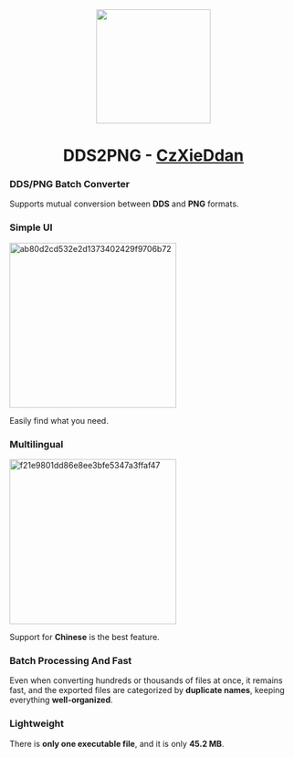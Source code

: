 <div align="center">
<!-- Title: -->
  <a href="https://github.com/czxieddan/">
    <img src="https://i.imgur.com/h1Kllvh.png" height="200">
  </a>
  <h1>DDS2PNG - <a href="https://github.com/czxieddan/">CzXieDdan</a></h1>
</div>

### **DDS/PNG** Batch Converter

Supports mutual conversion between **DDS** and **PNG** formats.

### Simple UI

<img width="292" height="289" alt="ab80d2cd532e2d1373402429f9706b72" src="https://github.com/user-attachments/assets/5090b90c-f3e3-4728-86cc-7e47f2c1bb25" />

Easily find what you need.

### Multilingual

<img width="292" height="289" alt="f21e9801dd86e8ee3bfe5347a3ffaf47" src="https://github.com/user-attachments/assets/b5fd1c0b-01de-46bd-84fd-533d1668d010" />

Support for **Chinese** is the best feature.

### Batch Processing And **Fast**

Even when converting hundreds or thousands of files at once, it remains fast, and the exported files are categorized by **duplicate names**, keeping everything **well-organized**.

### Lightweight

There is **only one executable file**, and it is only **45.2 MB**.




